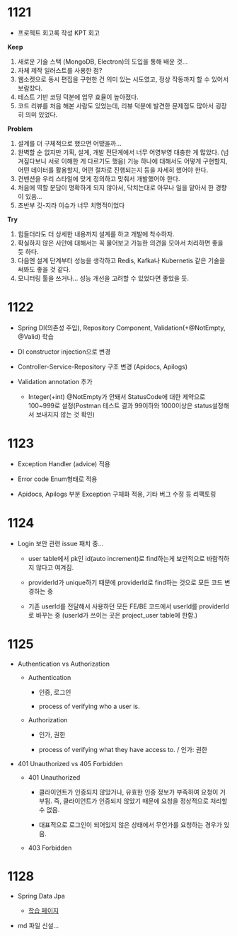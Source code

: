 # 1121

- 프로젝트 회고록 작성 KPT 회고

**Keep**

1. 새로운 기술 스택 (MongoDB, Electron)의 도입을 통해 배운 것…
2. 자체 제작 일러스트를 사용한 점?
3. 웹소켓으로 동시 편집을 구현한 건 의미 있는 시도였고, 정상 작동까지 할 수 있어서 보람찼다.
4. 테스트 기반 코딩 덕분에 업무 효율이 높아졌다.
5. 코드 리뷰를 처음 해본 사람도 있었는데, 리뷰 덕분에 발견한 문제점도 많아서 굉장히 의미 있었다.

**Problem**

1. 설계를 더 구체적으로 했으면 어땠을까…
2. 완벽할 순 없지만 기획, 설계, 개발 전단계에서 너무 어영부영 대충한 게 많았다. (넘겨짚다보니 서로 이해한 게 다르기도 했음) 기능 하나에 대해서도 어떻게 구현할지, 어떤 데이터를 활용할지, 어떤 절차로 진행되는지 등을 자세히 했어야 한다.
3. 컨벤션을 우리 스타일에 맞게 정의하고 맞춰서 개발했어야 한다.
4. 처음에 역할 분담이 명확하게 되지 않아서, 닥치는대로 아무나 일을 맡아서 한 경향이 있음…
5. 초반부 깃-지라 이슈가 너무 치명적이었다

**Try**

1. 힘들더라도 더 상세한 내용까지 설계를 하고 개발에 착수하자.
2. 확실하지 않은 사안에 대해서는 꼭 물어보고 가능한 의견을 모아서 처리하면 좋을 듯 하다.
3. 다음엔 설계 단계부터 성능을 생각하고 Redis, Kafka나 Kubernetis 같은 기술을 써봐도 좋을 것 같다.
4. 모니터링 툴을 쓰거나… 성능 개선을 고려할 수 있었다면 좋았을 듯.

# 1122

- Spring DI(의존성 주입), Repository Component, Validation(+@NotEmpty, @Valid) 학습

- DI constructor injection으로 변경

- Controller-Service-Repository 구조 변경 (Apidocs, Apilogs)

- Validation annotation 추가
  
  - Integer(+int) @NotEmpty가 안돼서 StatusCode에 대한 제약으로 100~999로 설정(Postman 테스트 결과 99이하와 1000이상은 status설정해서 보내지지 않는 것 확인)

# 1123

- Exception Handler (advice) 적용

- Error code Enum형태로 적용

- Apidocs, Apilogs 부분 Exception 구체화 적용, 기타 버그 수정 등 리팩토링

# 1124

- Login 보안 관련 issue 패치 중...
  
  - user table에서 pk인 id(auto increment)로 find하는게 보안적으로 바람직하지 않다고 여겨짐.
  
  - providerId가 unique하기 때문에 providerId로 find하는 것으로 모든 코드 변경하는 중
  
  - 기존 userId를 전달해서 사용하던 모든 FE/BE 코드에서 userId를 providerId로 바꾸는 중 (userId가 쓰이는 곳은 project_user table에 한함.)

# 1125

- Authentication vs Authorization
  
  - Authentication
    
    - 인증, 로그인
    
    - process of verifying who a user is.
  
  - Authorization
    
    - 인가, 권한
    
    - process of verifying what they have access to. / 인가: 권한

- 401 Unauthorized vs 405 Forbidden
  
  - 401 Unauthorized
    
    - 클라이언트가 인증되지 않았거나, 유효한 인증 정보가 부족하여 요청이 거부됨.
      즉, 클라이언트가 인증되지 않았기 때문에 요청을 정상적으로 처리할 수 없음.
    
    - 대표적으로 로그인이 되어있지 않은 상태에서 무언가를 요청하는 경우가 있음.
  
  - 403 Forbidden

# 1128

- Spring Data Jpa
  
  - [학습 페이지](https://www.inflearn.com/course/jpa-spring-data-%EA%B8%B0%EC%B4%88/unit/126076)

- md 파일 신설...
